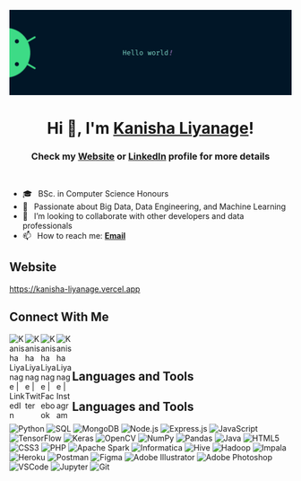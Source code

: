 ![Profile Banner](https://github.com/KanishaLiyanage/KanishaLiyanage/blob/main/banner.jpg?raw=true)

<h1 align="center"> Hi 👋, I'm <a href="https://kanisha-liyanage.vercel.app/">Kanisha Liyanage</a>!</h1>
<h3 align="center">Check my <a href="https://kanisha-liyanage.vercel.app/">Website</a> or <a href="https://linkedin.com/in/kanisha-liyanage/">LinkedIn</a> profile for more details</h3>

<br />

- 🎓 &ensp;BSc. in Computer Science Honours
- 🌱 &ensp;Passionate about Big Data, Data Engineering, and Machine Learning
- 👯 &ensp;I’m looking to collaborate with other developers and data professionals
- 📫 &ensp;How to reach me: [**Email**](mailto:kanishaliyanage.dev@gmail.com)

## Website

<a href="https://kanisha-liyanage.vercel.app/" target="_blank" rel="noopener noreferrer">https://kanisha-liyanage.vercel.app</a>

## Connect With Me

[<img align="left" alt="Kanisha Liyanage | LinkedIn" width="28px" src="https://www.vectorlogo.zone/logos/linkedin/linkedin-icon.svg" />](https://linkedin.com/in/kanisha-liyanage)
[<img align="left" alt="Kanisha Liyanage | Twitter" width="28px" src="https://www.vectorlogo.zone/logos/twitter/twitter-official.svg" />](https://twitter.com/dilumkanisha)
[<img align="left" alt="Kanisha Liyanage | Facebook" width="28px" src="https://www.vectorlogo.zone/logos/facebook/facebook-official.svg" />](https://facebook.com/kanisha.liyanage)
[<img align="left" alt="Kanisha Liyanage | Instagram" width="28px" src="https://www.vectorlogo.zone/logos/instagram/instagram-icon.svg" />](https://instagram.com/kanisha_liyanage)

<br />
<br />

## Languages and Tools

## Languages and Tools

<p align="left">
    <img alt="Python" width="26px" src="https://seeklogo.com/images/P/python-logo-A32636CAA3-seeklogo.com.png" />
    <img alt="SQL" width="26px" src="https://www.vectorlogo.zone/logos/mysql/mysql-icon.svg" />
    <img alt="MongoDB" width="26px" src="https://www.vectorlogo.zone/logos/mongodb/mongodb-icon.svg" />
    <img alt="Node.js" width="26px" src="https://www.vectorlogo.zone/logos/nodejs/nodejs-icon.svg" />
    <img alt="Express.js" width="26px" src="https://www.vectorlogo.zone/logos/expressjs/expressjs-icon.svg" />
    <img alt="JavaScript" width="26px" src="https://www.freepnglogos.com/uploads/javascript-png/javascript-vector-logo-yellow-png-transparent-javascript-vector-12.png" />
    <img alt="TensorFlow" width="26px" src="https://www.vectorlogo.zone/logos/tensorflow/tensorflow-icon.svg" />
    <img alt="Keras" width="26px" src="https://seeklogo.com/images/K/keras-logo-6B06C2FC2D-seeklogo.com.png" />
    <img alt="OpenCV" width="26px" src="https://www.vectorlogo.zone/logos/opencv/opencv-icon.svg" />
    <img alt="NumPy" width="26px" src="https://www.vectorlogo.zone/logos/numpy/numpy-icon.svg" />
    <img alt="Pandas" width="26px" src="https://upload.wikimedia.org/wikipedia/commons/e/ed/Pandas_logo.svg" />
    <img alt="Java" width="26px" src="https://www.vectorlogo.zone/logos/java/java-icon.svg" />
    <img alt="HTML5" width="26px" src="https://www.vectorlogo.zone/logos/w3_html5/w3_html5-icon.svg" />
    <img alt="CSS3" width="26px" src="https://www.vectorlogo.zone/logos/w3_css/w3_css-icon.svg" />
    <img alt="PHP" width="26px" src="https://www.freepnglogos.com/uploads/logo-php-png/php-website-design-squared-brain-3.png" />
    <img alt="Apache Spark" width="26px" src="https://www.vectorlogo.zone/logos/apache_spark/apache_spark-icon.svg" />
    <img alt="Informatica" width="26px" src="https://www.vectorlogo.zone/logos/informatica/informatica-icon.svg" />
    <img alt="Hive" width="26px" src="https://www.vectorlogo.zone/logos/apache_hive/apache_hive-icon.svg" />
    <img alt="Hadoop" width="26px" src="https://www.vectorlogo.zone/logos/apache_hadoop/apache_hadoop-icon.svg" />
    <img alt="Impala" width="26px" src="https://www.vectorlogo.zone/logos/cloudera/cloudera-icon.svg" />
    <img alt="Heroku" width="26px" src="https://www.vectorlogo.zone/logos/heroku/heroku-icon.svg" />
    <img alt="Postman" width="26px" src="https://www.vectorlogo.zone/logos/getpostman/getpostman-icon.svg" />
    <img alt="Figma" width="26px" src="https://www.vectorlogo.zone/logos/figma/figma-icon.svg" />
    <img alt="Adobe Illustrator" width="26px" src="https://www.vectorlogo.zone/logos/adobe_illustrator/adobe_illustrator-icon.svg" />
    <img alt="Adobe Photoshop" width="26px" src="https://seeklogo.com/images/A/adobe-photoshop-cc-logo-CBD0AAA3A7-seeklogo.com.png" />
    <img alt="VSCode" width="26px" src="https://www.vectorlogo.zone/logos/visualstudio_code/visualstudio_code-icon.svg" />
    <img alt="Jupyter" width="26px" src="https://www.vectorlogo.zone/logos/jupyter/jupyter-icon.svg" />
    <img alt="Git" width="26px" src="https://www.vectorlogo.zone/logos/git-scm/git-scm-icon.svg" />
</p>

<br />
